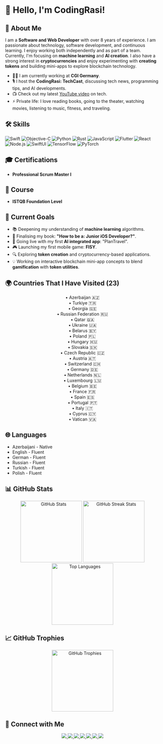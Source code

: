 # 👋 Hello, I'm CodingRasi!

## 🚀 About Me
I am a **Software and Web Developer** with over 8 years of experience. I am passionate about technology, software development, and continuous learning. I enjoy working both independently and as part of a team. Currently, I'm focusing on **machine learning** and **AI creation**. I also have a strong interest in **cryptocurrencies** and enjoy experimenting with **creating tokens** and building mini-apps to explore blockchain technology.

- 👨‍💻 I am currently working at **CGI Germany**.
- 🎙️ I host the **CodingRasi: TechCast**, discussing tech news, programming tips, and AI developments.
- 📺 Check out my latest [YouTube video](https://www.youtube.com/CodingRasi) on tech.
- ⚡ Private life: I love reading books, going to the theater, watching movies, listening to music, fitness, and traveling.

## 🛠️ Skills
<p align="left">
  <img src="https://img.shields.io/badge/Swift-FA7343?style=for-the-badge&logo=swift&logoColor=white" alt="Swift" />
  <img src="https://img.shields.io/badge/Objective--C-1572B6?style=for-the-badge&logo=apple&logoColor=white" alt="Objective-C" />
  <img src="https://img.shields.io/badge/Python-3776AB?style=for-the-badge&logo=python&logoColor=white" alt="Python" />
  <img src="https://img.shields.io/badge/Rust-DEA584?style=for-the-badge&logo=rust&logoColor=white" alt="Rust" />
  <img src="https://img.shields.io/badge/JavaScript-F7DF1E?style=for-the-badge&logo=javascript&logoColor=black" alt="JavaScript" />
  <img src="https://img.shields.io/badge/Flutter-02569B?style=for-the-badge&logo=flutter&logoColor=white" alt="Flutter" />
  <img src="https://img.shields.io/badge/React-20232A?style=for-the-badge&logo=react&logoColor=61DAFB" alt="React" />
  <img src="https://img.shields.io/badge/Node.js-339933?style=for-the-badge&logo=nodedotjs&logoColor=white" alt="Node.js" />
  <img src="https://img.shields.io/badge/SwiftUI-0071E3?style=for-the-badge&logo=swift&logoColor=white" alt="SwiftUI" />
  <img src="https://img.shields.io/badge/TensorFlow-FF6F00?style=for-the-badge&logo=tensorflow&logoColor=white" alt="TensorFlow" />
  <img src="https://img.shields.io/badge/PyTorch-EE4C2C?style=for-the-badge&logo=pytorch&logoColor=white" alt="PyTorch" />
</p>

## 🎓 Certifications
- **Professional Scrum Master I**

## 🧭 Course
- **ISTQB Foundation Level**

## 🌟 Current Goals
- 📚 Deepening my understanding of **machine learning** algorithms.
- 📖 Finalising my book: **"How to be a: Junior iOS Developer?"**.
- 📱 Going live with my first **AI integrated app**: "PlanTravel".
- 🎮 Launching my first mobile game: **FISY**.
- 🔍 Exploring **token creation** and cryptocurrency-based applications.
- 💡 Working on interactive blockchain mini-app concepts to blend **gamification** with **token utilities**.

## 🌍 Countries That I Have Visited (23)
<p align="center">
  • Azerbaijan 🇦🇿<br> 
  • Turkiye 🇹🇷<br> 
  • Georgia 🇬🇪<br> 
  • Russian Federation 🇷🇺 <br>
  • Qatar 🇶🇦 <br>
  • Ukraine 🇺🇦 <br>
  • Belarus 🇧🇾 <br>
  • Poland 🇵🇱 <br>
  • Hungary 🇭🇺 <br>
  • Slovakia 🇸🇰 <br>
  • Czech Republic 🇨🇿 <br>
  • Austria 🇦🇹 <br>
  • Switzerland 🇨🇭 <br>
  • Germany 🇩🇪 <br>
  • Netherlands 🇳🇱 <br>
  • Luxembourg 🇱🇺 <br>
  • Belgium 🇧🇪 <br>
  • France 🇫🇷 <br>
  • Spain 🇪🇸 <br>
  • Portugal 🇵🇹 <br>
  • Italy 🇮🇹 <br>
  • Cyprus 🇨🇾 <br>
  • Vatican 🇻🇦
</p>

## 🌐 Languages
- Azerbaijani - Native
- English - Fluent
- German - Fluent
- Russian - Fluent
- Turkish - Fluent
- Polish - Fluent

## 📊 GitHub Stats
<p align="center">
  <img src="https://github-readme-stats.vercel.app/api?username=CodingRasi&show_icons=true&theme=radical" alt="GitHub Stats" height="200px" />
  <img src="https://github-readme-streak-stats.herokuapp.com/?user=CodingRasi&theme=radical" alt="GitHub Streak Stats" height="200px" />
  <img src="https://github-readme-stats.vercel.app/api/top-langs/?username=CodingRasi&layout=compact&theme=radical" alt="Top Languages" height="200px"/>
</p>

## 📈 GitHub Trophies
<p align="center">
  <img src="https://github-profile-trophy.vercel.app/?username=CodingRasi&theme=radical&margin-w=15&margin-h=15" alt="GitHub Trophies" height="200px"/>
</p>

## 🔗 Connect with Me
<p align="center">
  <a href="https://github.com/CodingRasi" target="_blank">
    <img src="https://img.shields.io/badge/GitHub-211F1F?style=for-the-badge&logo=github&logoColor=white" />
  </a>
  <a href="https://www.youtube.com/CodingRasi" target="_blank">
    <img src="https://img.shields.io/badge/YouTube-FF0000?style=for-the-badge&logo=youtube&logoColor=white" />
  </a>
  <a href="https://twitter.com/CodingRasi" target="_blank">
    <img src="https://img.shields.io/badge/X-1DA1F2?style=for-the-badge&logo=twitter&logoColor=white" />
  </a>
  <a href="https://medium.com/@CodingRasi" target="_blank">
    <img src="https://img.shields.io/badge/Medium-000000?style=for-the-badge&logo=medium&logoColor=white" />
  </a>
  <a href="https://www.tiktok.com/@codingrasi" target="_blank">
    <img src="https://img.shields.io/badge/TikTok-000000?style=for-the-badge&logo=tiktok&logoColor=white" />
  </a>
  <a href="https://buymeacoffee.com/mammadowr8" target="_blank">
    <img src="https://img.shields.io/badge/BuyMeACoffee-FFDD00?style=for-the-badge&logo=buymeacoffee&logoColor=black" />
  </a>
  <a href="https://codingrasi.com" target="_blank">
    <img src="https://img.shields.io/badge/Website-4285F4?style=for-the-badge&logo=googlechrome&logoColor=white" />
  </a>
</p>
